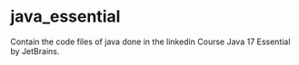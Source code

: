 # java_essential
Contain the code files of java done in the linkedin Course Java 17 Essential by JetBrains.
